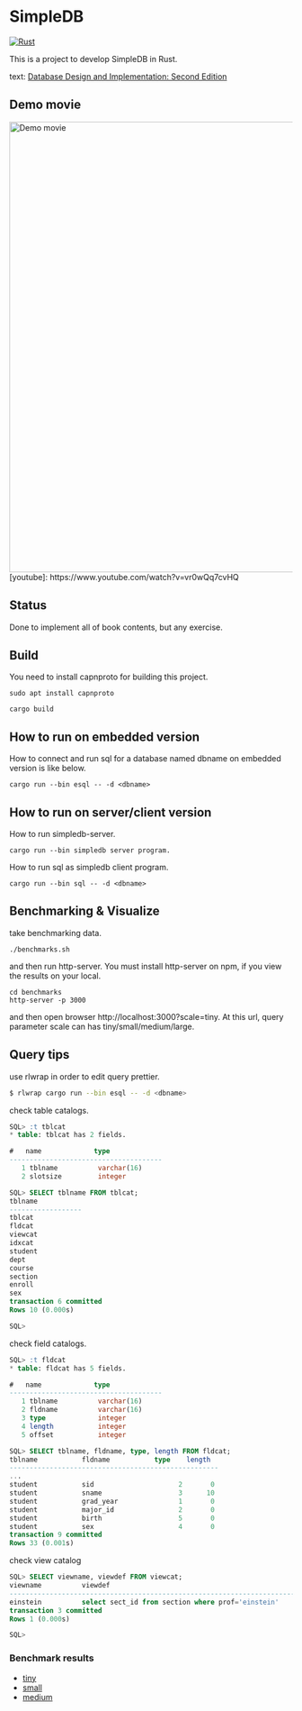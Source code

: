 # SimpleDB

[![Rust](https://github.com/cutsea110/simpledb/actions/workflows/rust.yml/badge.svg)](https://github.com/cutsea110/simpledb/actions/workflows/rust.yml)

This is a project to develop SimpleDB in Rust.

text: [Database Design and Implementation: Second Edition](https://www.amazon.co.jp/gp/product/3030338355/)

## Demo movie

<img src="./movie/demo-x2-resized.gif" width="800" alt="Demo movie">
[youtube]: https://www.youtube.com/watch?v=vr0wQq7cvHQ

## Status

Done to implement all of book contents, but any exercise.

## Build

You need to install capnproto for building this project.

``` shell
sudo apt install capnproto
```

``` shell
cargo build
```

## How to run on embedded version

How to connect and run sql for a database named dbname on embedded version is like below.

``` shell
cargo run --bin esql -- -d <dbname>
```

## How to run on server/client version

How to run simpledb-server.

``` shell
cargo run --bin simpledb server program.
```

How to run sql as simpledb client program.

``` shell
cargo run --bin sql -- -d <dbname>
```

## Benchmarking & Visualize

take benchmarking data.

``` shell
./benchmarks.sh
```

and then run http-server.
You must install http-server on npm, if you view the results on your local.

``` shell
cd benchmarks
http-server -p 3000
```

and then open browser http://localhost:3000?scale=tiny.
At this url, query parameter scale can has tiny/small/medium/large.

## Query tips

use rlwrap in order to edit query prettier.

```bash
$ rlwrap cargo run --bin esql -- -d <dbname>
```

check table catalogs.

```sql
SQL> :t tblcat
* table: tblcat has 2 fields.

#   name             type
--------------------------------------
   1 tblname          varchar(16)
   2 slotsize         integer

SQL> SELECT tblname FROM tblcat;
tblname
------------------
tblcat
fldcat
viewcat
idxcat
student
dept
course
section
enroll
sex
transaction 6 committed
Rows 10 (0.000s)

SQL>
```

check field catalogs.

```sql
SQL> :t fldcat
* table: fldcat has 5 fields.

#   name             type
--------------------------------------
   1 tblname          varchar(16)
   2 fldname          varchar(16)
   3 type             integer
   4 length           integer
   5 offset           integer

SQL> SELECT tblname, fldname, type, length FROM fldcat;
tblname           fldname           type    length
----------------------------------------------------
...
student           sid                     2       0
student           sname                   3      10
student           grad_year               1       0
student           major_id                2       0
student           birth                   5       0
student           sex                     4       0
transaction 9 committed
Rows 33 (0.001s)
```

check view catalog

```sql
SQL> SELECT viewname, viewdef FROM viewcat;
viewname          viewdef
------------------------------------------------------------------------------------------------------------------------
einstein          select sect_id from section where prof='einstein'
transaction 3 committed
Rows 1 (0.000s)

SQL>
```

### Benchmark results

- [tiny](https://cutsea110.github.io/simpledb/?scale=tiny)
- [small](https://cutsea110.github.io/simpledb/?scale=small)
- [medium](https://cutsea110.github.io/simpledb/?scale=medium)
